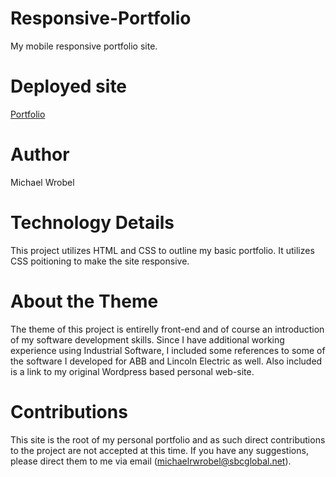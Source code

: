 # Responsive-Portfolio
My mobile responsive portfolio site.

# Deployed site
[Portfolio](https://michaelwrobelpersonal.github.io/Responsive-Portfolio/)

# Author

Michael Wrobel

# Technology Details

This project utilizes HTML and CSS to outline my basic portfolio.  It utilizes CSS poitioning to make the site responsive.

# About the Theme

The theme of this project is entirelly front-end and of course an introduction of my software development skills.  Since I have additional working experience using Industrial Software, I included some references to some of the software I developed for ABB and Lincoln Electric as well.  Also included is a link to my original Wordpress based personal web-site.

# Contributions

This site is the root of my personal portfolio and as such direct contributions to the project are not accepted at this time.  If you have any suggestions, please direct them to me via email (michaelrwrobel@sbcglobal.net).
